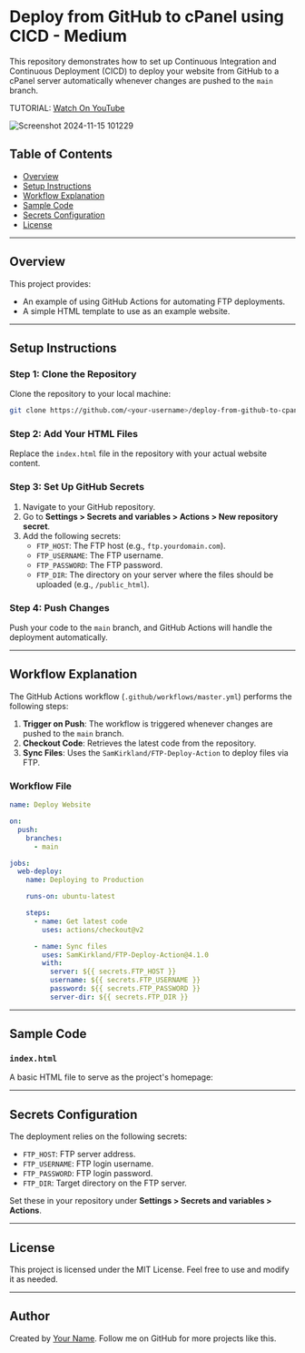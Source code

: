 # Deploy from GitHub to cPanel using CICD - Medium

This repository demonstrates how to set up Continuous Integration and Continuous Deployment (CICD) to deploy your website from GitHub to a cPanel server automatically whenever changes are pushed to the `main` branch.


TUTORIAL: [Watch On YouTube](https://www.youtube.com/watch?v=W70fWpcHMzc&t=650s)


![Screenshot 2024-11-15 101229](https://github.com/user-attachments/assets/79c5e62f-b083-41e7-8ea9-f9f04baff6e7)



## Table of Contents

- [Overview](#overview)
- [Setup Instructions](#setup-instructions)
- [Workflow Explanation](#workflow-explanation)
- [Sample Code](#sample-code)
- [Secrets Configuration](#secrets-configuration)
- [License](#license)

---

## Overview

This project provides:

- An example of using GitHub Actions for automating FTP deployments.
- A simple HTML template to use as an example website.

---

## Setup Instructions

### Step 1: Clone the Repository

Clone the repository to your local machine:

```bash
git clone https://github.com/<your-username>/deploy-from-github-to-cpanel-using-cicd.git
```

### Step 2: Add Your HTML Files

Replace the `index.html` file in the repository with your actual website content.

### Step 3: Set Up GitHub Secrets

1. Navigate to your GitHub repository.
2. Go to **Settings > Secrets and variables > Actions > New repository secret**.
3. Add the following secrets:
   - `FTP_HOST`: The FTP host (e.g., `ftp.yourdomain.com`).
   - `FTP_USERNAME`: The FTP username.
   - `FTP_PASSWORD`: The FTP password.
   - `FTP_DIR`: The directory on your server where the files should be uploaded (e.g., `/public_html`).

### Step 4: Push Changes

Push your code to the `main` branch, and GitHub Actions will handle the deployment automatically.

---

## Workflow Explanation

The GitHub Actions workflow (`.github/workflows/master.yml`) performs the following steps:

1. **Trigger on Push**: The workflow is triggered whenever changes are pushed to the `main` branch.
2. **Checkout Code**: Retrieves the latest code from the repository.
3. **Sync Files**: Uses the `SamKirkland/FTP-Deploy-Action` to deploy files via FTP.

### Workflow File

```yaml
name: Deploy Website

on:
  push:
    branches:
      - main

jobs:
  web-deploy:
    name: Deploying to Production

    runs-on: ubuntu-latest

    steps:
      - name: Get latest code
        uses: actions/checkout@v2

      - name: Sync files
        uses: SamKirkland/FTP-Deploy-Action@4.1.0
        with:
          server: ${{ secrets.FTP_HOST }}
          username: ${{ secrets.FTP_USERNAME }}
          password: ${{ secrets.FTP_PASSWORD }}
          server-dir: ${{ secrets.FTP_DIR }}
```

---

## Sample Code

### `index.html`

A basic HTML file to serve as the project's homepage:

---

## Secrets Configuration

The deployment relies on the following secrets:

- `FTP_HOST`: FTP server address.
- `FTP_USERNAME`: FTP login username.
- `FTP_PASSWORD`: FTP login password.
- `FTP_DIR`: Target directory on the FTP server.

Set these in your repository under **Settings > Secrets and variables > Actions**.

---

## License

This project is licensed under the MIT License. Feel free to use and modify it as needed.

---

## Author

Created by [Your Name](https://github.com/<Munya-Marinda). Follow me on GitHub for more projects like this.
